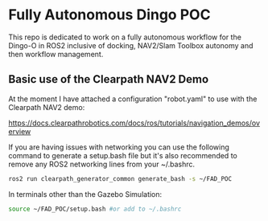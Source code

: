 # Fully Autonomous Dingo POC 

This repo is dedicated to work on a fully autonomous workflow for the Dingo-O in ROS2 inclusive of docking, NAV2/Slam Toolbox autonomy and then workflow management. 


## Basic use of the Clearpath NAV2 Demo

At the moment I have attached a configuration "robot.yaml" to use with the Clearpath NAV2 demo:

https://docs.clearpathrobotics.com/docs/ros/tutorials/navigation_demos/overview


If you are having issues with networking you can use the following command to generate a setup.bash file but it's also recommended to remove any ROS2 networking lines from your ~/.bashrc. 

```bash
ros2 run clearpath_generator_common generate_bash -s ~/FAD_POC
```

In terminals other than the Gazebo Simulation:
```bash
source ~/FAD_POC/setup.bash #or add to ~/.bashrc
```

